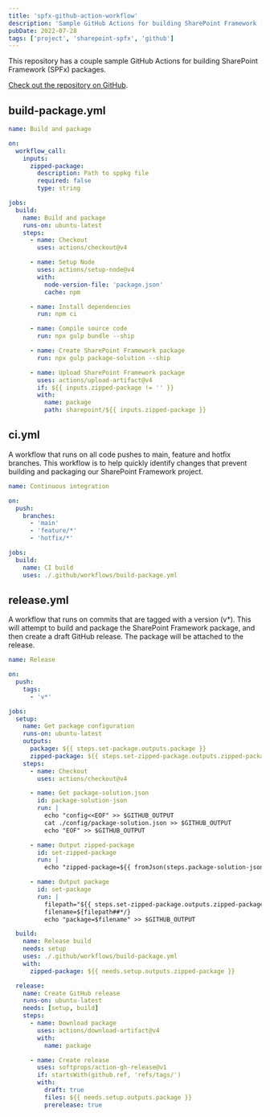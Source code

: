 ```yaml
---
title: 'spfx-github-action-workflow'
description: 'Sample GitHub Actions for building SharePoint Framework (SPFx) packages.'
pubDate: 2022-07-28
tags: ['project', 'sharepoint-spfx', 'github']
---
```


This repository has a couple sample GitHub Actions for building SharePoint Framework (SPFx) packages.

[Check out the repository on GitHub](https://github.com/cwparsons/spfx-github-action-workflow/tree/main/.github/workflows).

## build-package.yml

```yml
name: Build and package

on:
  workflow_call:
    inputs:
      zipped-package:
        description: Path to sppkg file
        required: false
        type: string

jobs:
  build:
    name: Build and package
    runs-on: ubuntu-latest
    steps:
      - name: Checkout
        uses: actions/checkout@v4

      - name: Setup Node
        uses: actions/setup-node@v4
        with:
          node-version-file: 'package.json'
          cache: npm

      - name: Install dependencies
        run: npm ci

      - name: Compile source code
        run: npx gulp bundle --ship

      - name: Create SharePoint Framework package
        run: npx gulp package-solution --ship

      - name: Upload SharePoint Framework package
        uses: actions/upload-artifact@v4
        if: ${{ inputs.zipped-package != '' }}
        with:
          name: package
          path: sharepoint/${{ inputs.zipped-package }}
```

## ci.yml

A workflow that runs on all code pushes to main, feature and hotfix branches. This workflow is to help quickly identify changes that prevent building and packaging our SharePoint Framework project.

```yml
name: Continuous integration

on:
  push:
    branches:
      - 'main'
      - 'feature/*'
      - 'hotfix/*'

jobs:
  build:
    name: CI build
    uses: ./.github/workflows/build-package.yml
```

## release.yml

A workflow that runs on commits that are tagged with a version (v\*). This will attempt to build and package the SharePoint Framework package, and then create a draft GitHub release. The package will be attached to the release.

```yml
name: Release

on:
  push:
    tags:
      - 'v*'

jobs:
  setup:
    name: Get package configuration
    runs-on: ubuntu-latest
    outputs:
      package: ${{ steps.set-package.outputs.package }}
      zipped-package: ${{ steps.set-zipped-package.outputs.zipped-package }}
    steps:
      - name: Checkout
        uses: actions/checkout@v4

      - name: Get package-solution.json
        id: package-solution-json
        run: |
          echo "config<<EOF" >> $GITHUB_OUTPUT
          cat ./config/package-solution.json >> $GITHUB_OUTPUT
          echo "EOF" >> $GITHUB_OUTPUT

      - name: Output zipped-package
        id: set-zipped-package
        run: |
          echo "zipped-package=${{ fromJson(steps.package-solution-json.outputs.config).paths.zippedPackage }}" >> $GITHUB_OUTPUT

      - name: Output package
        id: set-package
        run: |
          filepath="${{ steps.set-zipped-package.outputs.zipped-package }}"
          filename=${filepath##*/}
          echo "package=$filename" >> $GITHUB_OUTPUT

  build:
    name: Release build
    needs: setup
    uses: ./.github/workflows/build-package.yml
    with:
      zipped-package: ${{ needs.setup.outputs.zipped-package }}

  release:
    name: Create GitHub release
    runs-on: ubuntu-latest
    needs: [setup, build]
    steps:
      - name: Download package
        uses: actions/download-artifact@v4
        with:
          name: package

      - name: Create release
        uses: softprops/action-gh-release@v1
        if: startsWith(github.ref, 'refs/tags/')
        with:
          draft: true
          files: ${{ needs.setup.outputs.package }}
          prerelease: true
```
